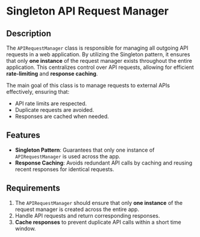 # Singleton API Request Manager

## Description

The `APIRequestManager` class is responsible for managing all outgoing API requests in a web application. By utilizing the Singleton pattern, it ensures that only **one instance** of the request manager exists throughout the entire application. This centralizes control over API requests, allowing for efficient **rate-limiting** and **response caching**.

The main goal of this class is to manage requests to external APIs effectively, ensuring that:
- API rate limits are respected.
- Duplicate requests are avoided.
- Responses are cached when needed.

## Features

- **Singleton Pattern**: Guarantees that only one instance of `APIRequestManager` is used across the app.
- **Response Caching**: Avoids redundant API calls by caching and reusing recent responses for identical requests.

## Requirements

1. The `APIRequestManager` should ensure that only **one instance** of the request manager is created across the entire app.
2. Handle API requests and return corresponding responses.
4. **Cache responses** to prevent duplicate API calls within a short time window.
